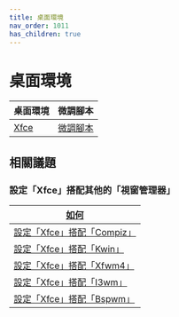 ```yaml
---
title: 桌面環境
nav_order: 1011
has_children: true
---
```



# 桌面環境

| 桌面環境 | 微調腳本 |
| --- | --- |
| [Xfce](https://samwhelp.github.io/note-about-xubuntu/read/master/desktop-environment/xfce.html) | [微調腳本](https://github.com/samwhelp/xubuntu-adjustment/tree/main/prototype/main/xfce-config/Main) |




## 相關議題

### 設定「Xfce」搭配其他的「視窗管理器」

| [如何](https://samwhelp.github.io/note-about-xubuntu/read/howto.html) |
| --- |
| [設定「Xfce」搭配「Compiz」](https://samwhelp.github.io/note-about-xubuntu/read/howto/xfce-with-wm/xfce-with-compiz.html) |
| [設定「Xfce」搭配「Kwin」](https://samwhelp.github.io/note-about-xubuntu/read/howto/xfce-with-wm/xfce-with-kwin.html) |
| [設定「Xfce」搭配「Xfwm4」](https://samwhelp.github.io/note-about-xubuntu/read/howto/xfce-with-wm/xfce-with-xfwm.html) |
| [設定「Xfce」搭配「I3wm」](https://samwhelp.github.io/note-about-xubuntu/read/howto/xfce-with-wm/xfce-with-i3wm.html) |
| [設定「Xfce」搭配「Bspwm」](https://samwhelp.github.io/note-about-xubuntu/read/howto/xfce-with-wm/xfce-with-bspwm.html) |
